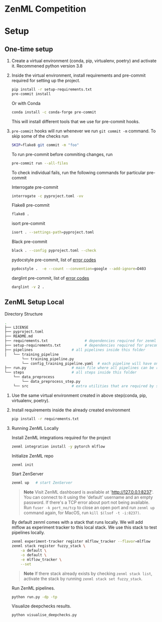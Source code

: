 # ZenML Competition

# Setup

## One-time setup

1. Create a virtual environment (conda, pip, virtualenv, poetry) and activate it. Recommened python version 3.8

2. Inside the virtual environment, install requirements and pre-commit required for setting up the project.

    ```bash
    pip install -r setup-requirements.txt
    pre-commit install
    ```

    Or with Conda

    ```bash
    conda install -c conda-forge pre-commit
    ```

    This will install different tools that we use for pre-commit hooks.

3. `pre-commit` hooks will run whenever we run `git commit -m` command. To skip some of the checks run

    ```bash
    SKIP=flake8 git commit -m "foo"
    ```

    To run pre-commit before commiting changes, run

    ```bash
    pre-commit run --all-files
    ```

    To check individual fails, run the following commands for particular pre-commit

    Interrogate pre-commit

    ```bash
    interrogate -c pyproject.toml -vv
    ```

    Flake8 pre-commit

    ```bash
    flake8 .
    ```

    isort pre-commit

    ```bash
    isort . --settings-path=pyproject.toml
    ```

    Black pre-commit

    ```bash
    black . --config pyproject.toml --check
    ```

    pydocstyle pre-commit, list of [error codes](https://www.pydocstyle.org/en/stable/error_codes.html)

    ```bash
    pydocstyle .  -e --count --convention=google --add-ignore=D403
    ```

    darglint pre-commit, list of [error codes](https://github.com/terrencepreilly/darglint#error-codes)

    ```bash
    darglint -v 2 .
    ```

## ZenML Setup Local

Directory Structure

```bash
.
├── LICENSE
├── pyproject.toml
├── README.md
├── requirements.txt                 # dependencies required for zenml project
├── setup-requirements.txt           # dependencies required for precommit
├── pipelines                  # all pipelines inside this folder
│   └── training_pipeline
        └── training_pipeline.py
        └── config_training_pipeline.yaml  # each pipeline will have one config file containing information regarding step and other configuration
├── run.py                     # main file where all pipelines can be run
└── steps                      # all steps inside this folder
    └── data_preprocess
        └── data_preprocess_step.py
    └── src                    # extra utilities that are required by steps added in this folder

```

1. Use the same virtual environment created in above step(conda, pip, virtualenv, poetry).

2. Install requirements inside the already created environment

    ```bash
    pip install -r requirements.txt
    ```

3. Running ZenML Locally

    Install ZenML integrations required for the project

    ```bash
    zenml integration install -y pytorch mlflow
    ```

    Initialize ZenML repo

    ```bash
    zenml init
    ```

    Start ZenServer

    ```bash
    zenml up   # start ZenServer
    ```

    > **Note**
    > Visit  ZenML dashboard is available at 'http://127.0.0.1:8237'. You can connect to it using the 'default' username and an empty password.
    > If there's a TCP error about port not being available. Run `fuser -k port_no/tcp` to close an open port and run `zenml up` command again, for MacOS, run `kill $(lsof -t -i:8237)`.

    By default zenml comes with a stack that runs locally. We will add mlflow as experiment tracker to this local stack. We use this stack to test pipelines locally.

    ```bash
    zenml experiment-tracker register mlflow_tracker --flavor=mlflow
    zenml stack register fuzzy_stack \
        -a default \
        -o default \
        -e mlflow_tracker \
        --set
    ```

    > **Note**
    > If there stack already exists by checking `zenml stack list`, activate the stack by running `zenml stack set fuzzy_stack`.

    Run ZenML pipelines.

    ```bash
    python run.py -dp -tp
    ```

    Visualize deepchecks results.

    ```bash
    python visualise_deepchecks.py
    ```
